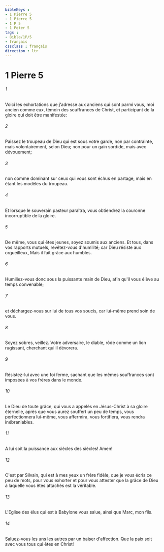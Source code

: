 ```yaml
---
bibleKeys : 
- 1 Pierre 5
- 1 Pierre 5
- 1 P 5
- 1 Peter 5
tags : 
- Bible/1P/5
- français
cssclass : français
direction : ltr
---
```


# 1 Pierre 5

###### 1
Voici les exhortations que j'adresse aux anciens qui sont parmi vous, moi ancien comme eux, témoin des souffrances de Christ, et participant de la gloire qui doit être manifestée:
###### 2
Paissez le troupeau de Dieu qui est sous votre garde, non par contrainte, mais volontairement, selon Dieu; non pour un gain sordide, mais avec dévouement;
###### 3
non comme dominant sur ceux qui vous sont échus en partage, mais en étant les modèles du troupeau.
###### 4
Et lorsque le souverain pasteur paraîtra, vous obtiendrez la couronne incorruptible de la gloire.
###### 5
De même, vous qui êtes jeunes, soyez soumis aux anciens. Et tous, dans vos rapports mutuels, revêtez-vous d'humilité; car Dieu résiste aux orgueilleux, Mais il fait grâce aux humbles.
###### 6
Humiliez-vous donc sous la puissante main de Dieu, afin qu'il vous élève au temps convenable;
###### 7
et déchargez-vous sur lui de tous vos soucis, car lui-même prend soin de vous.
###### 8
Soyez sobres, veillez. Votre adversaire, le diable, rôde comme un lion rugissant, cherchant qui il dévorera.
###### 9
Résistez-lui avec une foi ferme, sachant que les mêmes souffrances sont imposées à vos frères dans le monde.
###### 10
Le Dieu de toute grâce, qui vous a appelés en Jésus-Christ à sa gloire éternelle, après que vous aurez souffert un peu de temps, vous perfectionnera lui-même, vous affermira, vous fortifiera, vous rendra inébranlables.
###### 11
A lui soit la puissance aux siècles des siècles! Amen!
###### 12
C'est par Silvain, qui est à mes yeux un frère fidèle, que je vous écris ce peu de mots, pour vous exhorter et pour vous attester que la grâce de Dieu à laquelle vous êtes attachés est la véritable.
###### 13
L'Eglise des élus qui est à Babylone vous salue, ainsi que Marc, mon fils.
###### 14
Saluez-vous les uns les autres par un baiser d'affection. Que la paix soit avec vous tous qui êtes en Christ!
